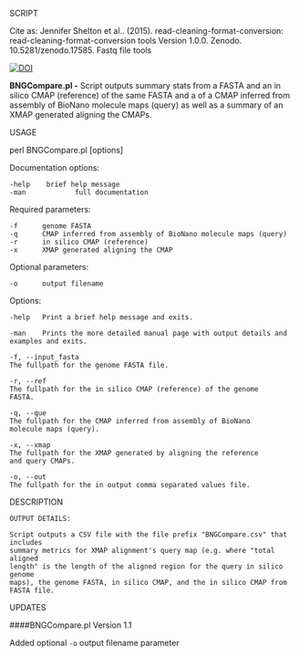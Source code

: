 SCRIPT

Cite as: Jennifer Shelton et al.. (2015). read-cleaning-format-conversion: read-cleaning-format-conversion tools Version 1.0.0. Zenodo. 10.5281/zenodo.17585. Fastq file tools

[![DOI](https://zenodo.org/badge/12929/i5K-KINBRE-script-share/BNGCompare.svg)](http://dx.doi.org/10.5281/zenodo.17586)

**BNGCompare.pl -** Script outputs summary stats from a FASTA and an in silico CMAP
(reference) of the same FASTA and a of a CMAP inferred from assembly of BioNano
molecule maps (query) as well as a summary of an XMAP generated aligning the
CMAPs.

USAGE

perl BNGCompare.pl [options]

Documentation options:

    -help    brief help message
    -man            full documentation

Required parameters:

    -f      genome FASTA
    -q      CMAP inferred from assembly of BioNano molecule maps (query)
    -r      in silico CMAP (reference)
    -x      XMAP generated aligning the CMAP

Optional parameters:

    -o      output filename

Options:

    -help   Print a brief help message and exits.

    -man    Prints the more detailed manual page with output details and
    examples and exits.

    -f, --input_fasta
    The fullpath for the genome FASTA file.

    -r, --ref
    The fullpath for the in silico CMAP (reference) of the genome
    FASTA.

    -q, --que
    The fullpath for the CMAP inferred from assembly of BioNano
    molecule maps (query).

    -x, --xmap
    The fullpath for the XMAP generated by aligning the reference
    and query CMAPs.

    -o, --out
    The fullpath for the in output comma separated values file.

DESCRIPTION

    OUTPUT DETAILS:

    Script outputs a CSV file with the file prefix "BNGCompare.csv" that includes
    summary metrics for XMAP alignment's query map (e.g. where "total aligned
    length" is the length of the aligned region for the query in silico genome
    maps), the genome FASTA, in silico CMAP, and the in silico CMAP from FASTA file.

UPDATES

####BNGCompare.pl Version 1.1 

Added optional `-o` output filename parameter
